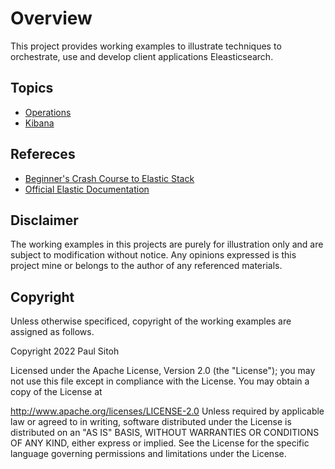 # Overview

This project provides working examples to illustrate techniques to orchestrate, use and develop client applications Eleasticsearch.

## Topics

* [Operations](./docs/operations.md)
* [Kibana](./docs/kibana.md)

## Refereces

* [Beginner's Crash Course to Elastic Stack](https://www.youtube.com/watch?v=gS_nHTWZEJ8&list=PL_mJOmq4zsHZYAyK606y7wjQtC0aoE6Es)
* [Official Elastic Documentation](https://www.elastic.co/guide/index.html)


## Disclaimer

The working examples in this projects are purely for illustration only and are subject to modification without notice. Any opinions expressed is this project mine or belongs to the author of any referenced materials.

## Copyright

Unless otherwise specificed, copyright of the working examples are assigned as follows.

Copyright 2022 Paul Sitoh

Licensed under the Apache License, Version 2.0 (the "License"); you may not use this file except in compliance with the License. You may obtain a copy of the License at

http://www.apache.org/licenses/LICENSE-2.0
Unless required by applicable law or agreed to in writing, software distributed under the License is distributed on an "AS IS" BASIS, WITHOUT WARRANTIES OR CONDITIONS OF ANY KIND, either express or implied. See the License for the specific language governing permissions and limitations under the License.